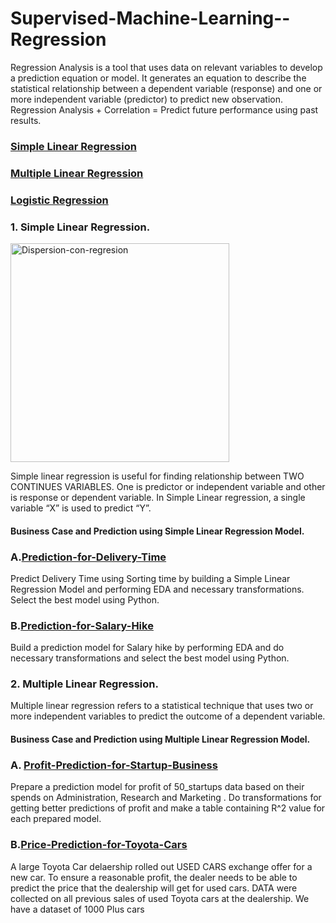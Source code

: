 # Supervised-Machine-Learning--Regression
Regression Analysis is a tool that uses data on relevant variables to develop a prediction equation or model. It generates an equation to describe the statistical relationship between a dependent variable (response) and one or more independent variable (predictor) to predict new observation. Regression Analysis + Correlation = Predict future performance using past results.
### [Simple Linear Regression](#SLR)
### [Multiple Linear Regression](#MLR)
### [Logistic Regression](#LR)









### 1. Simple Linear Regression. <a name="SLR"></a>
<a title="Jsmura, CC BY-SA 4.0 &lt;https://creativecommons.org/licenses/by-sa/4.0&gt;, via Wikimedia Commons"
href="https://commons.wikimedia.org/wiki/File:Dispersion-con-regresion.png"><img width="350" alt="Dispersion-con-regresion"
src="https://upload.wikimedia.org/wikipedia/commons/d/de/Dispersion-con-regresion.png"></a>

Simple linear regression is useful for finding relationship between TWO CONTINUES VARIABLES. One is predictor or independent variable and other is response or dependent variable.
In Simple Linear regression, a single variable “X” is used to predict “Y”.

#### Business Case and Prediction using Simple Linear Regression Model.

### A.[Prediction-for-Delivery-Time](https://github.com/D4Danny/Prediction-for-Delivery-Time/blob/main/Prediction%20for%20Delivery%20Time.ipynb)
Predict Delivery Time using Sorting time by building a Simple Linear Regression Model and performing EDA and necessary transformations. Select the best model using Python.



### B.[Prediction-for-Salary-Hike](https://github.com/D4Danny/Predict-Salary-Hike/blob/main/Prediction%20Model%20for%20Salary%20Hike%20revised.ipynb)
Build a prediction model for Salary hike by performing EDA and do necessary transformations and select the best model using Python.





### 2. Multiple Linear Regression. <a name="MLR"></a>
Multiple linear regression refers to a statistical technique that uses two or more independent variables to predict the outcome of a dependent variable. 

#### Business Case and Prediction using Multiple Linear Regression Model.

### A. [Profit-Prediction-for-Startup-Business](https://github.com/D4Danny/Profit-Prediction-for-Startup-Business/blob/main/50%20Startups%20Prediction.ipynb)
Prepare a prediction model for profit of 50_startups data based on their spends on Administration, Research and Marketing . Do transformations for getting better predictions of profit and make a table containing R^2 value for each prepared model.


### B.[Price-Prediction-for-Toyota-Cars](https://github.com/D4Danny/Price-Prediction-for-Toyota-Cars/blob/main/Price%20prediction%20model%20for%20Toyota%20Corolla%20Cars.ipynb)
A large Toyota Car delaership rolled out USED CARS exchange offer for a new car. To ensure a reasonable profit, the dealer needs to be able to predict the price that the dealership will get for used cars. DATA were collected on all previous sales of used Toyota cars at the dealership. We have a dataset of 1000 Plus cars

